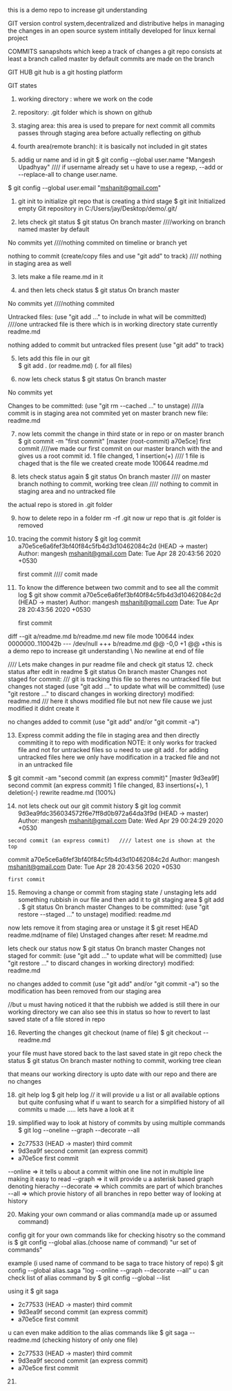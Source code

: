 this is a demo repo to increase git understanding

GIT
version control system,decentralized and distributive helps in managing the changes in an open source system intitally developed for linux kernal project 


COMMITS
sanapshots which keep a track of changes
a git repo consists at least a branch called master by default commits are made on the branch


GIT HUB
git hub is a git hosting platform


GIT states
1. working directory : where we work on the code
2. repository: .git folder which is shown on github
3. staging area: this area is used to prepare for next commit all commits passes through staging area before actually reflecting on github
4. fourth area(remote branch): it is basically not included in git states 



0. addig ur name and id in git 
$ git config --global user.name "Mangesh Upadhyay" 
//// if username already set u have to use a regexp, --add or --replace-all to change user.name.

<enter>

$ git config --global user.email "mshanit@gmail.com"



1. git init to initialize git repo that is creating a third stage 
$ git init
Initialized empty Git repository in C:/Users/jay/Desktop/demo/.git/

2. lets check git status
$ git status
On branch master     ////working on branch named master by default

No commits yet       ////nothing commited on timeline or branch yet

nothing to commit (create/copy files and use "git add" to track)  //// nothing in staging area as well


3. lets make a file reame.md in it

4. and then lets check status
$ git status
On branch master       

No commits yet        ////nothing commited

Untracked files:
  (use "git add <file>..." to include in what will be committed)   ////one untracked file is there which is in working directory state currently
        readme.md

nothing added to commit but untracked files present (use "git add" to track)

5. lets add this file in our git  
$ git add . (or readme.md) (. for all files)

6. now lets check status 
$ git status
On branch master

No commits yet

Changes to be committed:
  (use "git rm --cached <file>..." to unstage)   ////a commit is in staging area not commited yet on master branch
        new file:   readme.md

7. now lets commit the change in third state or in repo or on master branch
$ git commit -m "first commit"
[master (root-commit) a70e5ce] first commit   ////we made our first commit on our master branch with the and gives us a root commit id.
 1 file changed, 1 insertion(+)               //// 1 file is chaged that is the file we created
 create mode 100644 readme.md

8. lets check status again
$ git status
On branch master   //// on master branch 
nothing to commit, working tree clean   //// nothing to commit in staging area  and no untracked file

the actual repo is stored in .git folder

9. how to delete repo in a folder
rm -rf .git
now ur repo that is .git folder is removed 

10. tracing the commit history 
$ git log
commit a70e5ce6a6fef3bf40f84c5fb4d3d10462084c2d (HEAD -> master)
Author: mangesh <mshanit@gmail.com>
Date:   Tue Apr 28 20:43:56 2020 +0530

    first commit //// comit made 

11. To know the difference between two commit and to see all the commit log
$ git show
commit a70e5ce6a6fef3bf40f84c5fb4d3d10462084c2d (HEAD -> master)
Author: mangesh <mshanit@gmail.com>
Date:   Tue Apr 28 20:43:56 2020 +0530

    first commit

diff --git a/readme.md b/readme.md
new file mode 100644
index 0000000..110042b
--- /dev/null
+++ b/readme.md
@@ -0,0 +1 @@
+this is a demo repo to increase git understanding
\ No newline at end of file


//// Lets make changes in pur readme file and check git status 
 12. check status after edit in readme
$ git status
On branch master
Changes not staged for commit:       /// git is tracking this file so theres no untracked file but changes not staged
  (use "git add <file>..." to update what will be committed)
  (use "git restore <file>..." to discard changes in working directory)
        modified:   readme.md       /// here it shows modified file but not new file cause we just modified it didnt create it 
                                   

no changes added to commit (use "git add" and/or "git commit -a")

13. Express commit 
adding the file in staging area  and then directly commiting it to repo with modification 
NOTE: it only works for tracked file and not for untracked files so u need to use git add . for adding untracked files
here we only have modification in a tracked file and not in an untracked file

$ git commit -am "second commit (an express commit)"
[master 9d3ea9f] second commit (an express commit)
 1 file changed, 83 insertions(+), 1 deletion(-)
 rewrite readme.md (100%)

 14. not lets check out our git commit history
 $ git log
commit 9d3ea9fdc356034572f6e7ff8d0b972a64da3f9d (HEAD -> master)
Author: mangesh <mshanit@gmail.com>
Date:   Wed Apr 29 00:24:29 2020 +0530

    second commit (an express commit)   //// latest one is shown at the top

commit a70e5ce6a6fef3bf40f84c5fb4d3d10462084c2d
Author: mangesh <mshanit@gmail.com>
Date:   Tue Apr 28 20:43:56 2020 +0530

    first commit

15. Removing a change or commit from staging state / unstaging
lets add something rubbish in our file 
and then add it to git staging area
$ git add .
$ git status
On branch master
Changes to be committed:
  (use "git restore --staged <file>..." to unstage)
        modified:   readme.md

now lets remove it from staging area or unstage it
$ git reset HEAD readme.md(name of file)
Unstaged changes after reset:
M       readme.md

lets check our status now
$ git status
On branch master
Changes not staged for commit:
  (use "git add <file>..." to update what will be committed)
  (use "git restore <file>..." to discard changes in working directory)
        modified:   readme.md

no changes added to commit (use "git add" and/or "git commit -a")
so the modification has been removed from our staging area

//but u must having noticed it that the rubbish we added is still there in our working directory we can also see this in status so how to revert to last saved state of a file stored in repo

16. Reverting the changes 
git checkout <space> (name of file)
$ git checkout -- readme.md

your file must have stored back to the last saved state in git repo
check the status 
$ git status
On branch master
nothing to commit, working tree clean

that means our working directory is upto date with our repo and there are no changes 

18. git help log 
$ git help log  // it will provide u a list or all available options but quite confusing
what if u want to search for a simplified history of all commits u made ..... lets have a look at it

19. simplified way to look at history of commits
by using multiple commands
$ git log --oneline --graph --decorate --all
* 2c77533 (HEAD -> master) third commit
* 9d3ea9f second commit (an express commit)
* a70e5ce first commit

--online => it tells u about a commit within one line not in multiple line making it easy to read
--graph => it will provide u a asterisk based graph denoting hierachy
--decorate => which commits are part of which branches
--all => which provie history of all branches in repo
better way of looking at history

20. Making your own command or alias command(a made up or assumed command)

config git for your own commands like for checking hisotry 
so the command is 
$ git config --global alias.(choose name of command) "ur set of commands"

example (i used name of command to be saga to trace history of repo)
$ git config --global alias.saga "log --online --graph --decorate --all"
u can check list of alias command by 
$ git config --global --list

using it
$ git saga
* 2c77533 (HEAD -> master) third commit
* 9d3ea9f second commit (an express commit)
* a70e5ce first commit

u can even make addition to the alias commands like 
$ git saga -- readme.md (checking history of only one file)
* 2c77533 (HEAD -> master) third commit
* 9d3ea9f second commit (an express commit)
* a70e5ce first commit


21. 





















